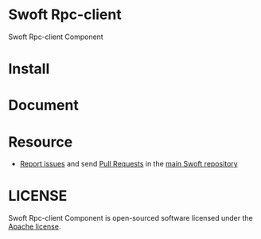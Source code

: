 # Swoft Rpc-client
Swoft Rpc-client Component

# Install

# Document

# Resource

- [Report issues](https://github.com/swoft-cloud/swoft-framework/issues) and send [Pull Requests](https://github.com/swoft-cloud/swoft-framework/pulls) in the [main Swoft repository](https://github.com/swoft-cloud/swoft-framework)

# LICENSE
Swoft Rpc-client Component is open-sourced software licensed under the [Apache license](LICENSE).
